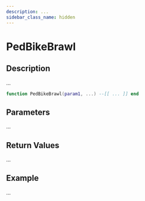 ```yaml
---
description: ...
sidebar_class_name: hidden
---
```


# PedBikeBrawl

## Description

...

```lua
function PedBikeBrawl(param1, ...) --[[ ... ]] end
```

## Parameters

...

## Return Values

...

## Example

...


